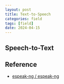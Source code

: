 ```yaml
---
layout: post
title: Text-to-Speech
categories: field
tags: [field]
date: 2024-04-15
---
```


##  Speech-to-Text

## Reference
+ [ espeak-ng / espeak-ng ](https://github.com/espeak-ng/espeak-ng)
